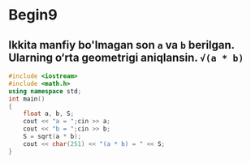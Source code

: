 # Begin9
## Ikkita manfiy bo'lmagan son `a` va `b` berilgan. Ularning o‘rta geometrigi aniqlansin. `√(a * b)`
```cpp
#include <iostream>
#include <math.h>
using namespace std;
int main()
{
    float a, b, S;
    cout << "a = ";cin >> a;
    cout << "b = ";cin >> b;
    S = sqrt(a * b);
    cout << char(251) << "(a * b) = " << S;
}
```

